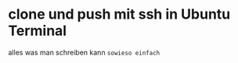 # clone und push mit ssh in Ubuntu Terminal 

  alles was man schreiben kann
      `sowieso einfach`

